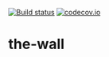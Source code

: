 [![Build status](https://ci.appveyor.com/api/projects/status/qq2ax42b294fba37?svg=true)](https://ci.appveyor.com/project/ProXero/proxero-net)
[![codecov.io](https://codecov.io/github/ProXero/the-wall/coverage.svg?branch=master)](https://codecov.io/github/ProXero/the-wall?branch=master)

# the-wall
